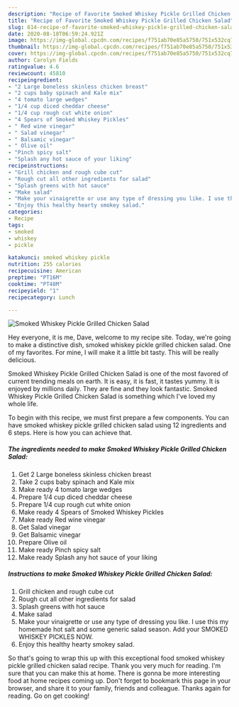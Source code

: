 ```yaml
---
description: "Recipe of Favorite Smoked Whiskey Pickle Grilled Chicken Salad"
title: "Recipe of Favorite Smoked Whiskey Pickle Grilled Chicken Salad"
slug: 614-recipe-of-favorite-smoked-whiskey-pickle-grilled-chicken-salad
date: 2020-08-18T06:59:24.921Z
image: https://img-global.cpcdn.com/recipes/f751ab70e85a5750/751x532cq70/smoked-whiskey-pickle-grilled-chicken-salad-recipe-main-photo.jpg
thumbnail: https://img-global.cpcdn.com/recipes/f751ab70e85a5750/751x532cq70/smoked-whiskey-pickle-grilled-chicken-salad-recipe-main-photo.jpg
cover: https://img-global.cpcdn.com/recipes/f751ab70e85a5750/751x532cq70/smoked-whiskey-pickle-grilled-chicken-salad-recipe-main-photo.jpg
author: Carolyn Fields
ratingvalue: 4.6
reviewcount: 45810
recipeingredient:
- "2 Large boneless skinless chicken breast"
- "2 cups baby spinach and Kale mix"
- "4 tomato large wedges"
- "1/4 cup diced cheddar cheese"
- "1/4 cup rough cut white onion"
- "4 Spears of Smoked Whiskey Pickles"
- " Red wine vinegar"
- " Salad vinegar"
- " Balsamic vinegar"
- " Olive oil"
- "Pinch spicy salt"
- "Splash any hot sauce of your liking"
recipeinstructions:
- "Grill chicken and rough cube cut"
- "Rough cut all other ingredients for salad"
- "Splash greens with hot sauce"
- "Make salad"
- "Make your vinaigrette or use any type of dressing you like. I use this my homemade hot salt and some generic salad season. Add your SMOKED WHISKEY PICKLES NOW."
- "Enjoy this healthy hearty smokey salad."
categories:
- Recipe
tags:
- smoked
- whiskey
- pickle

katakunci: smoked whiskey pickle 
nutrition: 255 calories
recipecuisine: American
preptime: "PT16M"
cooktime: "PT48M"
recipeyield: "1"
recipecategory: Lunch

---
```



![Smoked Whiskey Pickle Grilled Chicken Salad](https://img-global.cpcdn.com/recipes/f751ab70e85a5750/751x532cq70/smoked-whiskey-pickle-grilled-chicken-salad-recipe-main-photo.jpg)

Hey everyone, it is me, Dave, welcome to my recipe site. Today, we're going to make a distinctive dish, smoked whiskey pickle grilled chicken salad. One of my favorites. For mine, I will make it a little bit tasty. This will be really delicious.

Smoked Whiskey Pickle Grilled Chicken Salad is one of the most favored of current trending meals on earth. It is easy, it is fast, it tastes yummy. It is enjoyed by millions daily. They are fine and they look fantastic. Smoked Whiskey Pickle Grilled Chicken Salad is something which I've loved my whole life.




To begin with this recipe, we must first prepare a few components. You can have smoked whiskey pickle grilled chicken salad using 12 ingredients and 6 steps. Here is how you can achieve that.

<!--inarticleads1-->

##### The ingredients needed to make Smoked Whiskey Pickle Grilled Chicken Salad:

1. Get 2 Large boneless skinless chicken breast
1. Take 2 cups baby spinach and Kale mix
1. Make ready 4 tomato large wedges
1. Prepare 1/4 cup diced cheddar cheese
1. Prepare 1/4 cup rough cut white onion
1. Make ready 4 Spears of Smoked Whiskey Pickles
1. Make ready  Red wine vinegar
1. Get  Salad vinegar
1. Get  Balsamic vinegar
1. Prepare  Olive oil
1. Make ready Pinch spicy salt
1. Make ready Splash any hot sauce of your liking




<!--inarticleads2-->

##### Instructions to make Smoked Whiskey Pickle Grilled Chicken Salad:

1. Grill chicken and rough cube cut
1. Rough cut all other ingredients for salad
1. Splash greens with hot sauce
1. Make salad
1. Make your vinaigrette or use any type of dressing you like. I use this my homemade hot salt and some generic salad season. Add your SMOKED WHISKEY PICKLES NOW.
1. Enjoy this healthy hearty smokey salad.




So that's going to wrap this up with this exceptional food smoked whiskey pickle grilled chicken salad recipe. Thank you very much for reading. I'm sure that you can make this at home. There is gonna be more interesting food at home recipes coming up. Don't forget to bookmark this page in your browser, and share it to your family, friends and colleague. Thanks again for reading. Go on get cooking!
